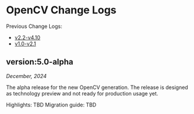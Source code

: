 OpenCV Change Logs
==================

Previous Change Logs:
* [v2.2-v4.10](https://github.com/opencv/opencv/wiki/OpenCV-ChangeLog-v2.2%E2%80%90v4.10)
* [v1.0-v2.1](https://github.com/opencv/opencv/wiki/ChangeLog_v10-v21)

version:5.0-alpha
--------------

*December, 2024*

The alpha release for the new OpenCV generation. The release is designed as technology preview and not ready for production usage yet.

Highlights: TBD
Migration guide: TBD
